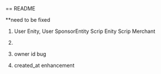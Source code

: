 == README

**need to be fixed
1. User Enity, User    SponsorEntity    Scrip Enity Scrip   Merchant

2.

3. owner id  bug

4. created_at enhancement